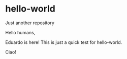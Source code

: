 # hello-world
Just another repository

Hello humans,

Eduardo is here! This is just a quick test for hello-world.

Ciao!
